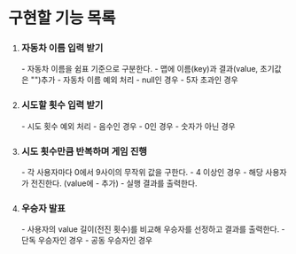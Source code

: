 <h1>구현할 기능 목록</h1>

1. <h3>자동차 이름 입력 받기</h3>
    - 자동차 이름을 쉼표 기준으로 구분한다.
      - 맵에 이름(key)과 결과(value, 초기값은 "")추가
    - 자동차 이름 예외 처리
      - null인 경우
      - 5자 초과인 경우
2. <h3>시도할 횟수 입력 받기</h3>
   - 시도 횟수 예외 처리
     - 음수인 경우
     - 0인 경우
     - 숫자가 아닌 경우
3. <h3>시도 횟수만큼 반복하며 게임 진행</h3>
    - 각 사용자마다 0에서 9사이의 무작위 값을 구한다.
      - 4 이상인 경우
        - 해당 사용자가 전진한다. (value에 - 추가)
    - 실행 결과를 출력한다.
4. <h3>우승자 발표</h3>
   - 사용자의 value 길이(전진 횟수)를 비교해 우승자를 선정하고 결과를 출력한다.
     - 단독 우승자인 경우
     - 공동 우승자인 경우